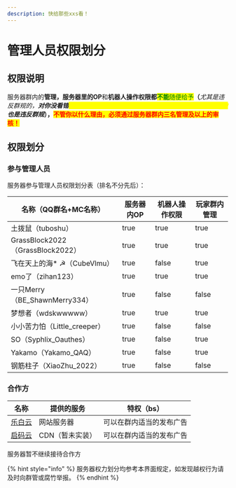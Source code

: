 ```yaml
---
description: 快给那些xxs看！
---
```


# 管理人员权限划分

## 权限说明

服务器群内的**管理，**服务器里的**OP**和**机器人操作权限都**<mark style="color:green;">**不能**</mark><mark style="color:green;">随便给予</mark>**（**_尤其是违反群规的，**对你没看错**<mark style="color:yellow;">**刷屏要权限的，威胁他人索要权限的，使用金钱购买权限的**</mark>**也是违反群规**_**），**<mark style="color:red;">**不管你以什么理由，必须通过服务器群内三名管理及以上的审核！**</mark>

## 权限划分

### 参与管理人员

服务器参与管理人员权限划分表（排名不分先后）：

<table data-view="cards"><thead><tr><th>名称（QQ群名+MC名称）</th><th data-type="checkbox">服务器内OP</th><th data-type="checkbox">机器人操作权限</th><th data-type="checkbox">玩家群内管理</th></tr></thead><tbody><tr><td>土拨鼠（tuboshu）</td><td>true</td><td>true</td><td>true</td></tr><tr><td>GrassBlock2022（GrassBlock2022）</td><td>true</td><td>true</td><td>true</td></tr><tr><td>飞在天上的海* ☭（CubeVlmu）</td><td>true</td><td>false</td><td>true</td></tr><tr><td>emo了（zihan123）</td><td>true</td><td>true</td><td>true</td></tr><tr><td>一只Merry（BE_ShawnMerry334）</td><td>true</td><td>false</td><td>false</td></tr><tr><td>梦想者（wdskwwwww）</td><td>true</td><td>true</td><td>true</td></tr><tr><td>小小苦力怕（Little_creeper）</td><td>true</td><td>false</td><td>false</td></tr><tr><td>SO（Syphlix_Oauthes）</td><td>true</td><td>false</td><td>true</td></tr><tr><td>Yakamo（Yakamo_QAQ）</td><td>true</td><td>false</td><td>true</td></tr><tr><td>钢筋柱子（XiaoZhu_2022）</td><td>true</td><td>false</td><td>false</td></tr></tbody></table>

### 合作方

| 名称                                  | 提供的服务     | 特权（bs）       |
| ----------------------------------- | --------- | ------------ |
| [乐白云](https://idc.vpslb.cn)         | 网站服务器     | 可以在群内适当的发布广告 |
| [启码云](../others/wei-lai-gui-hua.md) | CDN（暂未实装） | 可以在群内适当的发布广告 |

服务器暂不继续接待合作方



{% hint style="info" %}
服务器权力划分均参考本界面规定，如发现越权行为请及时向群管或腐竹举报。
{% endhint %}
